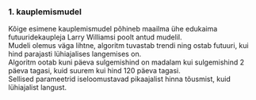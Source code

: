 ### 1. kauplemismudel
Kõige esimene kauplemismudel põhineb maailma ühe edukaima futuuridekaupleja Larry Williamsi poolt antud mudelil.  
Mudeli olemus väga lihtne, algoritm tuvastab trendi ning ostab futuuri, kui hind parajasti lühiajalises langemises on.  
Algoritm ootab kuni päeva sulgemishind on madalam kui sulgemishind 2 päeva tagasi, kuid suurem kui hind 120 päeva tagasi.  
Sellised parameetrid iseloomustavad pikaajalist hinna tõusmist, kuid lühiajalist langust.  
